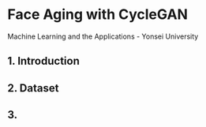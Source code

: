# Face Aging with CycleGAN
Machine Learning and the Applications - Yonsei University

## 1. Introduction


## 2. Dataset


## 3. 
